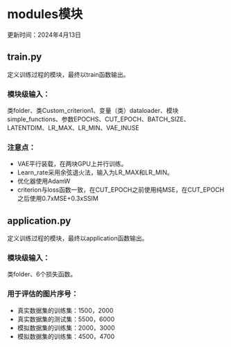 # modules模块

更新时间：2024年4月13日

## train.py

定义训练过程的模块，最终以train函数输出。

### 模块级输入：

类folder、类Custom_criterion1、变量（类）dataloader、模块simple_functions、参数EPOCHS、CUT_EPOCH、BATCH_SIZE、LATENTDIM、LR_MAX、LR_MIN、VAE_INUSE

### 注意点：

* VAE平行装载，在两块GPU上并行训练。
* Learn_rate采用余弦退火法，输入为LR_MAX和LR_MIN。
* 优化器使用AdamW
* criterion与loss函数一致，在CUT_EPOCH之前使用纯MSE，在CUT_EPOCH之后使用0.7xMSE+0.3xSSIM

## application.py

定义训练过程的模块，最终以application函数输出。

### 模块级输入：

类folder、6个损失函数。

### 用于评估的图片序号：

* 真实数据集的训练集：1500，2000
* 真实数据集的测试集：5500，6000
* 模拟数据集的训练集：2000，3000
* 模拟数据集的训练集：4500，4700
